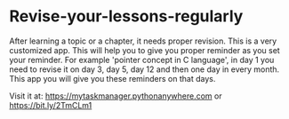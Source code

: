 # Revise-your-lessons-regularly
After learning a topic or a chapter, it needs proper revision. This is a very customized app. This will help you to give you proper reminder as you set your reminder. For example  'pointer concept in C language', in day 1 you need to revise it on day 3, day 5, day 12 and then one day in every month. This app you will give you these reminders on that days.

Visit it at: https://mytaskmanager.pythonanywhere.com or https://bit.ly/2TmCLm1
